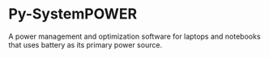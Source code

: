 # Py-SystemPOWER
A power management and optimization software for laptops and notebooks that uses battery as its primary power source.
